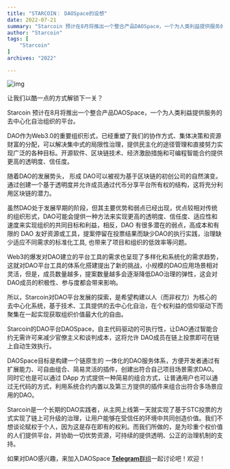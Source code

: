 ```yaml
---
title: "STARCOIN： DAOSpace的设想"
date: 2022-07-21
summary: "Starcoin 预计在8月将推出一个整合产品DAOSpace，一个为人类利益提供服务的去中心化自治组织的平台。..."
author: "Starcoin"
tags: [
    "Starcoin"
]
archives: "2022"

---
```


![img](/images/hackathon/design-1.png)

让我们以酷一点的方式解锁下一关？

Starcoin 预计在8月将推出一个整合产品DAOSpace，一个为人类利益提供服务的去中心化自治组织的平台。

DAO作为Web3.0的重要组织形式，已经重塑了我们的协作方式、集体决策和资源财富的分配，可以解决集中式的局限性治理，提供民主化的途径管理和直接努力实现广泛的各种目标。开源软件、区块链技术、经济激励措施和可编程智能合约提供更高的透明度、信任度。

随着DAO的发展势头， 形成 DAO可以被视为基于区块链的初创公司的自然演变。 通过创建一个基于透明度并允许成员通过代币分享平台所有权的结构，这将充分利用区块链的潜力。

虽然DAO处于发展早期的阶段，但其主要优势和弱点已经出现，优点较相对传统的组织形式，DAO可能会提供一种方法来实现更高的透明度、信任度、适应性和速度来实现组织的共同目标和利益，相反，DAO 有很多潜在的弱点，高成本和有限的 DAO 友好资源或工具，提案停留在投票结果而缺少DAO的执行实践，治理缺少适应不同需求的标准化工具, 也带来了项目和组织的低效率等问题。

Web3的爆发对DAO建立的平台工具的需求也呈现了多样化和系统化的需求趋势，这就对DAO平台工具的体系化搭建提出了新的挑战，小规模的DAO应用场景相对灵活，但是，成员数量越多，提案数量越多会逐渐降低DAO治理的弹性，这会对DAO成员的积极性、参与度都会带来影响。

所以，Starcoin对DAO平台发展的探索，是希望构建以人（而非权力）为核心的去中心化系统，基于技术、工具提供的去中心化自治，在个权利益的信仰驱动下而聚集在一起实现获取组织价值最大化的自由。

Starcoin的DAO平台DAOSpace，自主代码驱动的可执行性，让DAO通过智能合约无需许可来减少官僚主义和谈判成本，这将允许 DAO成员在链上投票即可在链上自动生效执行。

DAOSpace目标是构建一个链原生的 一体化的DAO服务体系，方便开发者通过有扩展能力、可自由组合、简易灵活的插件，创建出符合自己项目场景需求DAO。同时它也是可以通过 DApp 方式提供一种简易的组合方式，让普通用户也可以通过无代码的方式，利用系统合约内置以及第三方提供的插件来组合出符合多场景应用的DAO。

Starcoin是一个长期的DAO实践者，从主网上线第一天就实现了基于STC投票的方式实现了链上可升级的治理，让用户能够在受信任的环境中共同创造价值。我们不想谈论赋权于个人，因为这是存在即有的权利。而我们所做的，是为珍重个权价值的人们提供平台，并协助一切优势资源，可持续的提供透明、公正的治理机制的支持。

如果对DAO感兴趣，来加入DAOSpace [**Telegram**群组](https://t.me/starcoin_daospace)一起讨论吧！欢迎！
